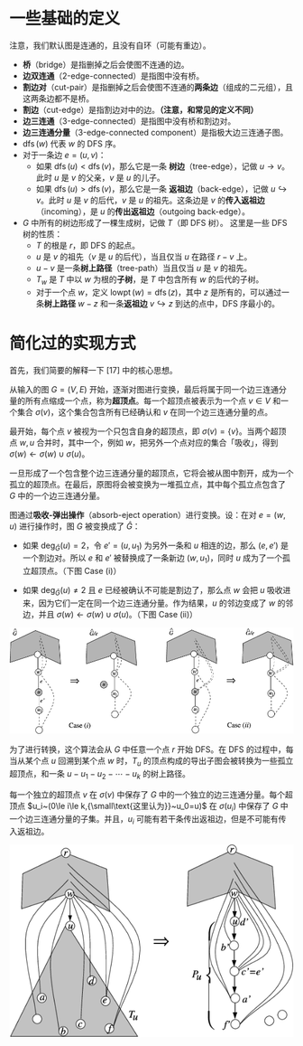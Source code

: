# 一些基础的定义

注意，我们默认图是连通的，且没有自环（可能有重边）。

- **桥**（bridge）是指删掉之后会使图不连通的边。
- **边双连通**（2-edge-connected）是指图中没有桥。
- **割边对**（cut-pair）是指删掉之后会使图不连通的**两条边**（组成的二元组），且这两条边都不是桥。
- **割边**（cut-edge）是指割边对中的边。**（注意，和常见的定义不同）**
- **边三连通**（3-edge-connected）是指图中没有桥和割边对。
- **边三连通分量**（3-edge-connected component）是指极大边三连通子图。
- $\operatorname{dfs}(w)$ 代表 $w$ 的 DFS 序。
- 对于一条边 $e=(u,v)$：
	- 如果 $\operatorname{dfs}(u)<\operatorname{dfs}(v)$，那么它是一条 **树边**（tree-edge），记做 $u\to v$。此时 $u$ 是 $v$ 的父亲，$v$ 是 $u$ 的儿子。
	- 如果 $\operatorname{dfs}(u)>\operatorname{dfs}(v)$，那么它是一条 **返祖边**（back-edge），记做 $u\hookrightarrow v$。此时 $u$ 是 $v$ 的后代，$v$ 是 $u$ 的祖先。这条边是 $v$ 的**传入返祖边**（incoming），是 $u$ 的**传出返祖边**（outgoing back-edge）。
- $G$ 中所有的树边形成了一棵生成树，记做 $T$（即 DFS 树）。
	这里是一些 DFS 树的性质：
	- $T$ 的根是 $r$，即 DFS 的起点。
	- $u$ 是 $v$ 的祖先（$v$ 是 $u$ 的后代），当且仅当 $u$ 在路径 $r-v$ 上。
	- $u-v$ 是一条**树上路径**（tree-path）当且仅当 $u$ 是 $v$ 的祖先。
	- $T_w$ 是 $T$ 中以 $w$ 为根的**子树**，是 $T$ 中包含所有 $w$ 的后代的子树。
	- 对于一个点 $w$，定义 $\operatorname{lowpt}(w)=\operatorname{dfs}(z)$，其中 $z$ 是所有的，可以通过一条**树上路径** $w-z$ 和一条**返祖边** $v\hookrightarrow z$ 到达的点中，DFS 序最小的。

# 简化过的实现方式

首先，我们简要的解释一下 [17] 中的核心思想。

从输入的图 $G=(V,E)$ 开始，逐渐对图进行变换，最后将属于同一个边三连通分量的所有点缩成一个点，称为**超顶点**。每一个超顶点被表示为一个点 $v\in V$ 和一个集合 $\sigma(v)$，这个集合包含所有已经确认和 $v$ 在同一个边三连通分量的点。

最开始，每个点 $v$ 被视为一个只包含自身的超顶点，即 $\sigma(v)=\{v\}$。当两个超顶点 $w,u$ 合并时，其中一个，例如 $w$，把另外一个点对应的集合「吸收」，得到 $\sigma(w)\gets\sigma(w)\cup\sigma(u)$。

一旦形成了一个包含整个边三连通分量的超顶点，它将会被从图中割开，成为一个孤立的超顶点。在最后，原图将会被变换为一堆孤立点，其中每个孤立点包含了 $G$ 中的一个边三连通分量。

图通过**吸收-弹出操作**（absorb-eject operation）进行变换。设：在对 $e=(w,u)$ 进行操作时，图 $G$ 被变换成了 $\hat G$：

- 如果 $\operatorname{deg}_{\hat G}(u)=2$，令 $e'=(u,u_1)$ 为另外一条和 $u$ 相连的边，那么 $(e,e')$ 是一个割边对。所以 $e$ 和 $e'$ 被替换成了一条新边 $(w,u_1)$，同时 $u$ 成为了一个孤立超顶点。（下图 Case (i)）

- 如果 $\operatorname{deg}_{\hat G}(u)\ne2$ 且 $e$ 已经被确认不可能是割边了，那么点 $w$ 会把 $u$ 吸收进来，因为它们一定在同一个边三连通分量。作为结果，$u$ 的邻边变成了 $w$ 的邻边，并且 $\sigma(w)\gets\sigma(w)\cup\sigma(u)$。（下图 Case (ii)）

![](2-Figure1-1.png)

为了进行转换，这个算法会从 $G$ 中任意一个点 $r$ 开始 DFS。在 DFS 的过程中，每当从某个点 $u$ 回溯到某个点 $w$ 时，$T_u$ 的顶点构成的导出子图会被转换为一些孤立超顶点，和一条 $u-u_1-u_2-\cdots-u_k$ 的树上路径。

每一个独立的超顶点 $v$ 在 $\sigma(v)$ 中保存了 $G$ 中的一个独立的边三连通分量。每个超顶点 $u_i~(0\le i\le k,{\small\text{这里认为}}~u_0=u)$ 在 $\sigma(u_i)$ 中保存了 $G$ 中一个边三连通分量的子集。并且，$u_i$ 可能有若干条传出返祖边，但是不可能有传入返祖边。

![](3-Figure2-1.png)

